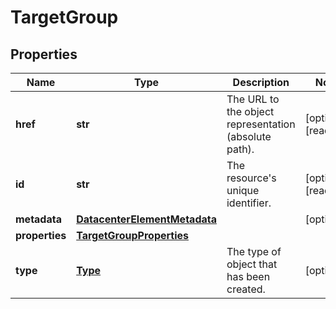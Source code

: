 # TargetGroup

## Properties
| Name | Type | Description | Notes |
| ------------ | ------------- | ------------- | ------------- |
| **href** | **str** | The URL to the object representation (absolute path). | [optional] [readonly]  |
| **id** | **str** | The resource&#39;s unique identifier. | [optional] [readonly]  |
| **metadata** | [**DatacenterElementMetadata**](DatacenterElementMetadata.md) |  | [optional]  |
| **properties** | [**TargetGroupProperties**](TargetGroupProperties.md) |  |  |
| **type** | [**Type**](Type.md) | The type of object that has been created. | [optional]  |


